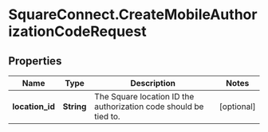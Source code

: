 # SquareConnect.CreateMobileAuthorizationCodeRequest

## Properties
Name | Type | Description | Notes
------------ | ------------- | ------------- | -------------
**location_id** | **String** | The Square location ID the authorization code should be tied to. | [optional] 


